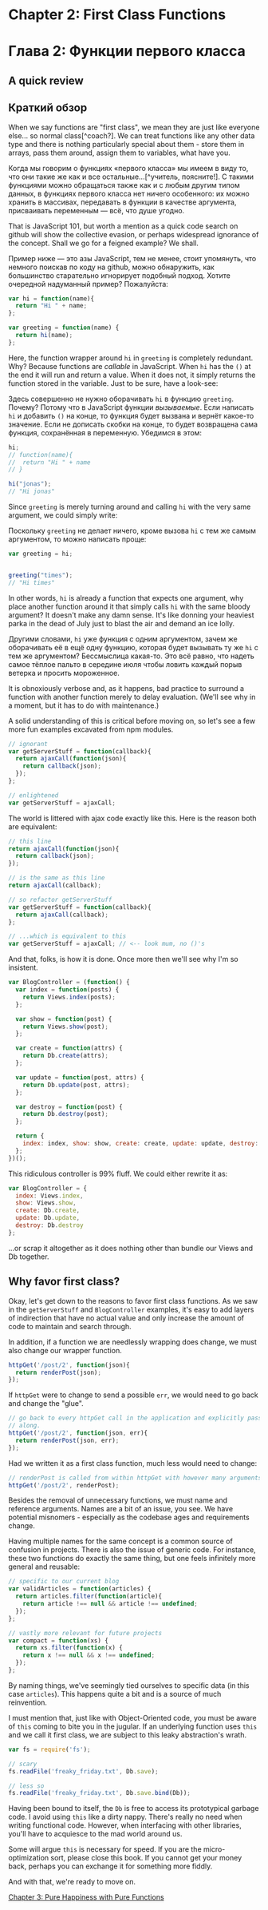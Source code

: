 # Chapter 2: First Class Functions
# Глава 2: Функции первого класса

## A quick review
## Краткий обзор

When we say functions are "first class", we mean they are just like everyone else... so normal class[^coach?]. We can treat functions like any other data type and there is nothing particularly special about them - store them in arrays, pass them around, assign them to variables, what have you.

Когда мы говорим о функциях «первого класса» мы имеем в виду то, что они такие же как и все остальные...[^учитель, поясните!]. С такими функциями можно обращаться также как и с любым другим типом данных, в функциях первого класса нет ничего особенного: их можно хранить в массивах, передавать в функции в качестве аргумента, присваивать переменным — всё, что душе угодно.

That is JavaScript 101, but worth a mention as a quick code search on github will show the collective evasion, or perhaps widespread ignorance of the concept. Shall we go for a feigned example? We shall.

Пример ниже — это азы JavaScript, тем не менее, стоит упомянуть, что немного поискав по коду на github, можно обнаружить, как большинство старательно игнорирует подобный подход. Хотите очередной надуманный пример? Пожалуйста:

```js
var hi = function(name){
  return "Hi " + name;
};

var greeting = function(name) {
  return hi(name);
};
```

Here, the function wrapper around `hi` in `greeting` is completely redundant. Why? Because functions are *callable* in JavaScript. When `hi` has the `()` at the end it will run and return a value. When it does not, it simply returns the function stored in the variable. Just to be sure, have a look-see:

Здесь совершенно не нужно оборачивать `hi` в функцию `greeting`. Почему? Потому что в JavaScript функции *вызываемые*. Если написать `hi` и добавить `()` на конце, то функция будет вызвана и вернёт какое-то значение. Если не дописать скобки на конце, то будет возвращена сама функция, сохранённая в переменную. Убедимся в этом:

```js
hi;
// function(name){
//  return "Hi " + name
// }

hi("jonas");
// "Hi jonas"
```

Since `greeting` is merely turning around and calling `hi` with the very same argument, we could simply write:

Поскольку `greeting` не делает ничего, кроме вызова `hi` с тем же самым аргументом, то можно написать проще:

```js
var greeting = hi;


greeting("times");
// "Hi times"
```

In other words, `hi` is already a function that expects one argument, why place another function around it that simply calls `hi` with the same bloody argument? It doesn't make any damn sense. It's like donning your heaviest parka in the dead of July just to blast the air and demand an ice lolly.

Другими словами, `hi` уже функция с одним аргументом, зачем же оборачивать её в ещё одну функцию, которая будет вызывать ту же `hi` с тем же аргументом? Бессмыслица какая-то. Это всё равно, что надеть самое тёплое пальто в середине июля чтобы ловить каждый порыв ветерка и просить мороженное.

It is obnoxiously verbose and, as it happens, bad practice to surround a function with another function merely to delay evaluation. (We'll see why in a moment, but it has to do with maintenance.)

A solid understanding of this is critical before moving on, so let's see a few more fun examples excavated from npm modules.

```js
// ignorant
var getServerStuff = function(callback){
  return ajaxCall(function(json){
    return callback(json);
  });
};

// enlightened
var getServerStuff = ajaxCall;
```

The world is littered with ajax code exactly like this. Here is the reason both are equivalent:

```js
// this line
return ajaxCall(function(json){
  return callback(json);
});

// is the same as this line
return ajaxCall(callback);

// so refactor getServerStuff
var getServerStuff = function(callback){
  return ajaxCall(callback);
};

// ...which is equivalent to this
var getServerStuff = ajaxCall; // <-- look mum, no ()'s
```

And that, folks, is how it is done. Once more then we'll see why I'm so insistent.

```js
var BlogController = (function() {
  var index = function(posts) {
    return Views.index(posts);
  };

  var show = function(post) {
    return Views.show(post);
  };

  var create = function(attrs) {
    return Db.create(attrs);
  };

  var update = function(post, attrs) {
    return Db.update(post, attrs);
  };

  var destroy = function(post) {
    return Db.destroy(post);
  };

  return {
    index: index, show: show, create: create, update: update, destroy: destroy
  };
})();
```

This ridiculous controller is 99% fluff. We could either rewrite it as:

```js
var BlogController = {
  index: Views.index,
  show: Views.show,
  create: Db.create,
  update: Db.update,
  destroy: Db.destroy
};
```

...or scrap it altogether as it does nothing other than bundle our Views and Db together.

## Why favor first class?

Okay, let's get down to the reasons to favor first class functions. As we saw in the `getServerStuff` and `BlogController` examples, it's easy to add layers of indirection that have no actual value and only increase the amount of code to maintain and search through.

In addition, if a function we are needlessly wrapping does change, we must also change our wrapper function.

```js
httpGet('/post/2', function(json){
  return renderPost(json);
});
```

If `httpGet` were to change to send a possible `err`, we would need to go back and change the "glue".

```js
// go back to every httpGet call in the application and explicitly pass err
// along.
httpGet('/post/2', function(json, err){
  return renderPost(json, err);
});
```

Had we written it as a first class function, much less would need to change:

```js
// renderPost is called from within httpGet with however many arguments it wants
httpGet('/post/2', renderPost);  
```

Besides the removal of unnecessary functions, we must name and reference arguments. Names are a bit of an issue, you see. We have potential misnomers - especially as the codebase ages and requirements change.

Having multiple names for the same concept is a common source of confusion in projects. There is also the issue of generic code. For instance, these two functions do exactly the same thing, but one feels infinitely more general and reusable:

```js
// specific to our current blog
var validArticles = function(articles) {
  return articles.filter(function(article){
    return article !== null && article !== undefined;
  });
};

// vastly more relevant for future projects
var compact = function(xs) {
  return xs.filter(function(x) {
    return x !== null && x !== undefined;
  });
};
```

By naming things, we've seemingly tied ourselves to specific data (in this case `articles`). This happens quite a bit and is a source of much reinvention.

I must mention that, just like with Object-Oriented code, you must be aware of `this` coming to bite you in the jugular. If an underlying function uses `this` and we call it first class, we are subject to this leaky abstraction's wrath.

```js
var fs = require('fs');

// scary
fs.readFile('freaky_friday.txt', Db.save);

// less so
fs.readFile('freaky_friday.txt', Db.save.bind(Db));

```

Having been bound to itself, the `Db` is free to access its prototypical garbage code. I avoid using `this` like a dirty nappy. There's really no need when writing functional code. However, when interfacing with other libraries, you'll have to acquiesce to the mad world around us.

Some will argue `this` is necessary for speed. If you are the micro-optimization sort, please close this book. If you cannot get your money back, perhaps you can exchange it for something more fiddly.

And with that, we're ready to move on.

[Chapter 3: Pure Happiness with Pure Functions](ch3.md)
